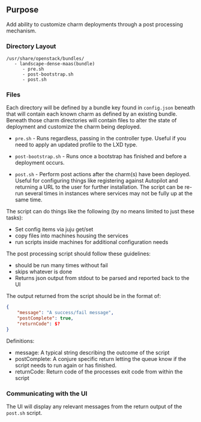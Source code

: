 ## Purpose

Add ability to customize charm deployments through a post processing mechanism.

### Directory Layout

```
/usr/share/openstack/bundles/
   - landscape-dense-maas(bundle)
      - pre.sh
      - post-bootstrap.sh
      - post.sh
```

### Files

Each directory will be defined by a bundle key found in `config.json` beneath
that will contain each known charm as defined by an existing bundle. Beneath
those charm directories will contain files to alter the state of deployment and
customize the charm being deployed.

* `pre.sh` - Runs regardless, passing in the controller type. Useful if you need to
apply an updated profile to the LXD type.

* `post-bootstrap.sh` - Runs once a bootstrap has finished and before a deployment occurs.

* `post.sh` - Perform post actions after the charm(s) have been deployed. Useful for
configuring things like registering against Autopilot and returning a URL to
the user for further installation. The script can be re-run several times in
instances where services may not be fully up at the same time.

The script can do things like the following (by no means limited to just these tasks):
* Set config items via juju get/set
* copy files into machines housing the services
* run scripts inside machines for additional configuration needs

The post processing script should follow these guidelines:
* should be run many times without fail
* skips whatever is done
* Returns json output from stdout to be parsed and reported back to the UI

The output returned from the script should be in the format of:

```json
{
    "message": "A success/fail message",
    "postComplete": true,
    "returnCode": $?
}
```

Definitions:
* message: A typical string describing the outcome of the script
* postComplete: A conjure specific return letting the queue know if the script needs to run again or has finished.
* returnCode: Return code of the processes exit code from within the script

### Communicating with the UI

The UI will display any relevant messages from the return output of the `post.sh` script.
